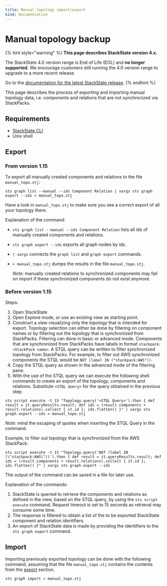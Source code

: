 ```yaml
---
title: Manual topology import/export
kind: Documentation
---
```


# Manual topology backup


{% hint style="warning" %}
**This page describes StackState version 4.x.**

The StackState 4.0 version range is End of Life (EOL) and **no longer supported**. We encourage customers still running the 4.0 version range to upgrade to a more recent release.

Go to the [documentation for the latest StackState release](https://docs.stackstate.com/).
{% endhint %}

This page describes the process of exporting and importing manual topology data, i.e. components and relations that are not synchronized via StackPacks.

## Requirements

* [StackState CLI](../cli.md)
* Unix shell

## Export

### From version 1.15

To export all manually created components and relations to the file `manual_topo.stj`:

```text
sts graph list --manual --ids Component Relation | xargs sts graph export --ids > manual_topo.stj
```

Have a look in `manual_topo.stj` to make sure you see a correct export of all your topology there.

Explanation of the command:

* `sts graph list --manual --ids Component Relation` lists all ids of manually created components and relations.
* `sts graph export --ids` exports all graph nodes by ids. 
* `| xargs` connects the `graph list` and `graph export` commands.
* `> manual_topo.stj` dumps the results in the file `manual_topo.stj`.

  _Note_: manually created relations to synchronized components may fail on import if these synchronized components do not exist anymore.

### Before version 1.15

Steps:

1. Open StackState
2. Open Explore mode, or use an existing view as starting point.
3. Construct a view visualizing only the topology that is intended for export. Topology selection can either be done by filtering on component names or by filtering out the topology that is synchronized from StackPacks. Filtering can done in basic or advanced mode. Components that are synchronized from StackPacks have labels in format `stackpack:<StackPack name>`. A STQL query can be written to filter synchronized topology from StackPacks. For example, to filter out AWS synchronized components the STQL would be `NOT (label IN ("stackpack:AWS"))`.
4. Copy the STQL query as shown in the advanced mode of the filtering pane.
5. With the use of the STQL query we can execute the following shell commands to create an export of the topology, components and relations. Substitute `<STQL Query>` for the query obtained in the previous step.

```text
sts script execute -t 15 "Topology.query('<STQL Query>').then { def result = it.queryResults.result; def ids = (result.components + result.relations).collect { it.id }; ids.flatten() }" | xargs sts graph export --ids > manual_topo.stj
```

_Note_: mind the escaping of quotes when inserting the STQL Query in the command.

Example, to filter out topology that is synchronized from the AWS StackPack:

```text
sts script execute -t 15 "Topology.query('NOT (label IN (\"stackpack:AWS\"))').then { def result = it.queryResults.result; def ids = (result.components + result.relations).collect { it.id }; ids.flatten() }" | xargs sts graph export --ids
```

The output of the command can be saved in a file for later use.

Explanation of the commands:

1. StackState is queried to retrieve the components and relations as defined in the view, based on the STQL query, by using the `sts script execute` command. Request timeout is set to 15 seconds as retrieval may consume some time.
2. The response is filtered to obtain a list of the to be exported StackState component and relation identifiers.
3. An export of StackState data is made by providing the identifiers to the `sts graph export` command.

## Import

Importing previously exported topology can be done with the following command, assuming that the file `manual_topo.stj` contains the contents from the [export](manual_topology.md#export) section.

```text
sts graph import < manual_topo.stj
```

